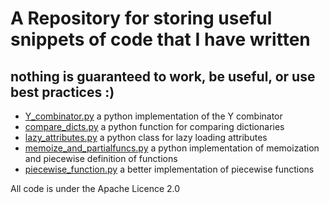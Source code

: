 # A Repository for storing useful snippets of code that I have written
## nothing is guaranteed to work, be useful, or use best practices :)

- [Y_combinator.py](Y_combinator.py) a python implementation of the Y combinator
- [compare_dicts.py](compare_dicts.py) a python function for comparing dictionaries
- [lazy_attributes.py](lazy_attributes.py) a python class for lazy loading attributes
- [memoize_and_partialfuncs.py](memoize_and_partialfuncs.py) a python implementation of memoization and piecewise definition of functions
- [piecewise_function.py](piecewise_function.py) a better implementation of piecewise functions


All code is under the Apache Licence 2.0